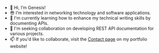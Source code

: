 - 👋 Hi, I’m Genesis!
- 😎 I’m interested in networking technology and software applications.
- 🧠 I'm currently learning how to enhance my technical writing skills by documenting APIs.
- 👊 I'm seeking collaboration on developing REST API documentation for various projects.
- 📫 If you'd like to collaborate, visit the [Contact page](https://genwrites.com/contact/) on my portfolio website!

<!---
genesis-writing/genesis-writing is a ✨ special ✨ repository because its `README.md` (this file) appears on your GitHub profile.
You can click the Preview link to take a look at your changes.
--->
